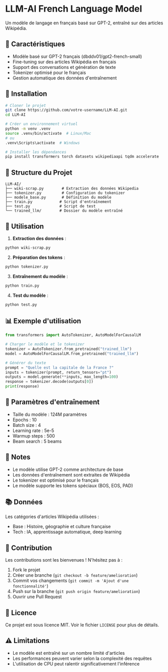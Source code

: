 # LLM-AI French Language Model

Un modèle de langage en français basé sur GPT-2, entraîné sur des articles Wikipédia.

## 🌟 Caractéristiques

- Modèle basé sur GPT-2 français (dbddv01/gpt2-french-small)
- Fine-tuning sur des articles Wikipédia en français
- Support des conversations et génération de texte
- Tokenizer optimisé pour le français
- Gestion automatique des données d'entraînement

## 🚀 Installation

```bash
# Cloner le projet
git clone https://github.com/votre-username/LLM-AI.git
cd LLM-AI

# Créer un environnement virtuel
python -m venv .venv
source .venv/bin/activate  # Linux/Mac
# ou
.venv\Scripts\activate  # Windows

# Installer les dépendances
pip install transformers torch datasets wikipediaapi tqdm accelerate
```

## 📁 Structure du Projet

```
LLM-AI/
├── wiki-scrap.py        # Extraction des données Wikipedia
├── tokenizer.py         # Configuration du tokenizer
├── modele_base.py       # Définition du modèle
├── train.py            # Script d'entraînement
├── test.py             # Script de test
└── trained_llm/        # Dossier du modèle entraîné
```

## 🔧 Utilisation

1. **Extraction des données** :

```bash
python wiki-scrap.py
```

2. **Préparation des tokens** :

```bash
python tokenizer.py
```

3. **Entraînement du modèle** :

```bash
python train.py
```

4. **Test du modèle** :

```bash
python test.py
```

## 📊 Exemple d'utilisation

```python
from transformers import AutoTokenizer, AutoModelForCausalLM

# Charger le modèle et le tokenizer
tokenizer = AutoTokenizer.from_pretrained("trained_llm")
model = AutoModelForCausalLM.from_pretrained("trained_llm")

# Générer du texte
prompt = "Quelle est la capitale de la France ?"
inputs = tokenizer(prompt, return_tensors="pt")
outputs = model.generate(**inputs, max_length=100)
response = tokenizer.decode(outputs[0])
print(response)
```

## 🎯 Paramètres d'entraînement

- Taille du modèle : 124M paramètres
- Epochs : 10
- Batch size : 4
- Learning rate : 5e-5
- Warmup steps : 500
- Beam search : 5 beams

## 📝 Notes

- Le modèle utilise GPT-2 comme architecture de base
- Les données d'entraînement sont extraites de Wikipédia
- Le tokenizer est optimisé pour le français
- Le modèle supporte les tokens spéciaux (BOS, EOS, PAD)

## 📚 Données

Les catégories d'articles Wikipédia utilisées :

- Base : Histoire, géographie et culture française
- Tech : IA, apprentissage automatique, deep learning

## 🤝 Contribution

Les contributions sont les bienvenues ! N'hésitez pas à :

1. Fork le projet
2. Créer une branche (`git checkout -b feature/amelioration`)
3. Commit vos changements (`git commit -m 'Ajout d'une fonctionnalité'`)
4. Push sur la branche (`git push origin feature/amelioration`)
5. Ouvrir une Pull Request

## 📄 Licence

Ce projet est sous licence MIT. Voir le fichier `LICENSE` pour plus de détails.

## ⚠️ Limitations

- Le modèle est entraîné sur un nombre limité d'articles
- Les performances peuvent varier selon la complexité des requêtes
- L'utilisation de CPU peut ralentir significativement l'inférence
